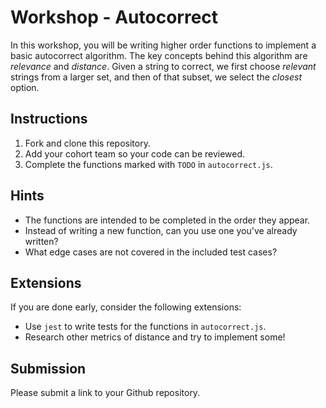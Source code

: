 # Workshop - Autocorrect

In this workshop, you will be writing higher order functions to implement a basic autocorrect algorithm. The key concepts behind this algorithm are _relevance_ and _distance_. Given a string to correct, we first choose _relevant_ strings from a larger set, and then of that subset, we select the _closest_ option.

## Instructions

1. Fork and clone this repository.
2. Add your cohort team so your code can be reviewed.
3. Complete the functions marked with `TODO` in `autocorrect.js`.

## Hints

- The functions are intended to be completed in the order they appear.
- Instead of writing a new function, can you use one you've already written?
- What edge cases are not covered in the included test cases?

## Extensions

If you are done early, consider the following extensions:

- Use `jest` to write tests for the functions in `autocorrect.js`.
- Research other metrics of distance and try to implement some!

## Submission

Please submit a link to your Github repository.
